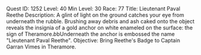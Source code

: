 Quest ID: 1252
Level: 40
Min Level: 30
Race: 77
Title: Lieutenant Paval Reethe
Description: A glint of light on the ground catches your eye from underneath the rubble. Brushing away debris and ash caked onto the object reveals the insignia of a gold anchor on white enameled on the surface: the sign of Theramore.$b$bUnderneath the anchor is embossed the name "Lieutenant Paval Reethe".
Objective: Bring Reethe's Badge to Captain Garran Vimes in Theramore.
